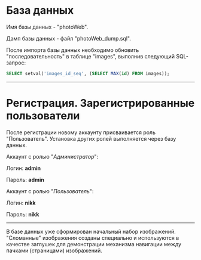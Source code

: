 # База данных
Имя базы данных - "photoWeb".

Дамп базы данных - файл "photoWeb_dump.sql".

После импорта базы данных необходимо обновить "последовательность" в таблице "images", выполнив следующий SQL-запрос:

```SQL
SELECT setval('images_id_seq', (SELECT MAX(id) FROM images));
```
______
# Регистрация. Зарегистрированные пользователи
После регистрации новому аккаунту присваивается роль "Пользователь". Установка других ролей выполняется через базу данных.

Аккаунт с ролью "_Администратор_":

Логин: __admin__

Пароль: __admin__


Аккаунт с ролью "_Пользователь_":

Логин: __nikk__

Пароль: __nikk__
______


В базе данных уже сформирован начальный набор изображений. "Сломанные" изображения созданы специально и используются в качестве заглушек для демонстрации механизма навигации между пачками (страницами) изображений. 
